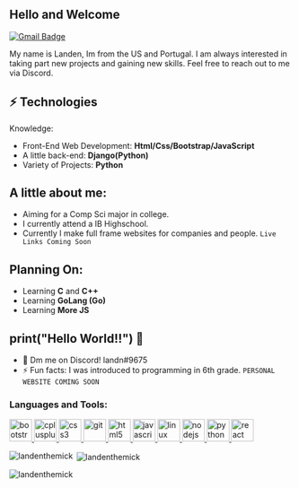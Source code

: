 <h2>Hello and Welcome</h2>

[![Gmail Badge](https://img.shields.io/badge/-landenmick1@gmail.com-c14438?style=flat-square&logo=Gmail&logoColor=white&link=mailto:landenmick1@gmail.com)](mailto:landenmick1@gmail.com)

My name is Landen, Im from the US and Portugal. I am always interested in taking part new projects and gaining new skills. Feel free to reach out to me via Discord.
## ⚡ Technologies
Knowledge:
- Front-End Web Development: **Html/Css/Bootstrap/JavaScript**
- A little back-end: **Django(Python)**
- Variety of Projects: **Python**
## A little about me:
- Aiming for a Comp Sci major in college.
- I currently attend a IB Highschool.
- Currently I make full frame websites for companies and people.
```Live Links Coming Soon```
## Planning On:
- Learning **C** and **C++**
- Learning **GoLang (Go)**
- Learning **More JS**
## print("Hello World!!") 🤔
- 💬 Dm me on Discord! landn#9675
- ⚡ Fun facts: I was introduced to programming in 6th grade.
```PERSONAL WEBSITE COMING SOON```

<h3 align="left">Languages and Tools:</h3>
<p align="left"> <a href="https://getbootstrap.com" target="_blank"> <img src="https://raw.githubusercontent.com/devicons/devicon/master/icons/bootstrap/bootstrap-plain-wordmark.svg" alt="bootstrap" width="40" height="40"/> </a> <a href="https://www.w3schools.com/cpp/" target="_blank"> <img src="https://raw.githubusercontent.com/devicons/devicon/master/icons/cplusplus/cplusplus-original.svg" alt="cplusplus" width="40" height="40"/> </a> <a href="https://www.w3schools.com/css/" target="_blank"> <img src="https://raw.githubusercontent.com/devicons/devicon/master/icons/css3/css3-original-wordmark.svg" alt="css3" width="40" height="40"/> </a> <a href="https://git-scm.com/" target="_blank"> <img src="https://www.vectorlogo.zone/logos/git-scm/git-scm-icon.svg" alt="git" width="40" height="40"/> </a> <a href="https://www.w3.org/html/" target="_blank"> <img src="https://raw.githubusercontent.com/devicons/devicon/master/icons/html5/html5-original-wordmark.svg" alt="html5" width="40" height="40"/> </a> <a href="https://developer.mozilla.org/en-US/docs/Web/JavaScript" target="_blank"> <img src="https://raw.githubusercontent.com/devicons/devicon/master/icons/javascript/javascript-original.svg" alt="javascript" width="40" height="40"/> </a> <a href="https://www.linux.org/" target="_blank"> <img src="https://raw.githubusercontent.com/devicons/devicon/master/icons/linux/linux-original.svg" alt="linux" width="40" height="40"/> </a> <a href="https://nodejs.org" target="_blank"> <img src="https://raw.githubusercontent.com/devicons/devicon/master/icons/nodejs/nodejs-original-wordmark.svg" alt="nodejs" width="40" height="40"/> </a> <a href="https://www.python.org" target="_blank"> <img src="https://raw.githubusercontent.com/devicons/devicon/master/icons/python/python-original.svg" alt="python" width="40" height="40"/> </a> <a href="https://reactjs.org/" target="_blank"> <img src="https://raw.githubusercontent.com/devicons/devicon/master/icons/react/react-original-wordmark.svg" alt="react" width="40" height="40"/> </a> 

<p><img align="left" src="https://github-readme-stats.vercel.app/api/top-langs?username=landenthemick&show_icons=true&locale=en&layout=compact" alt="landenthemick" /></p>

<p>&nbsp;<img align="center" src="https://github-readme-stats.vercel.app/api?username=landenthemick&show_icons=true&locale=en" alt="landenthemick" /></p>

<p><img align="center" src="https://github-readme-streak-stats.herokuapp.com/?user=landenthemick&" alt="landenthemick" /></p>


